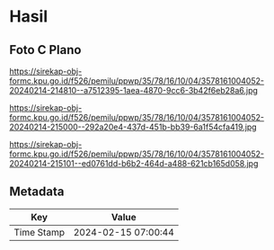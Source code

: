 # Hasil

## Foto C Plano

https://sirekap-obj-formc.kpu.go.id/f526/pemilu/ppwp/35/78/16/10/04/3578161004052-20240214-214810--a7512395-1aea-4870-9cc6-3b42f6eb28a6.jpg

https://sirekap-obj-formc.kpu.go.id/f526/pemilu/ppwp/35/78/16/10/04/3578161004052-20240214-215000--292a20e4-437d-451b-bb39-6a1f54cfa419.jpg

https://sirekap-obj-formc.kpu.go.id/f526/pemilu/ppwp/35/78/16/10/04/3578161004052-20240214-215101--ed0761dd-b6b2-464d-a488-621cb165d058.jpg


## Metadata

| Key        | Value               |
| ---------- | ------------------- |
| Time Stamp | 2024-02-15 07:00:44 |



